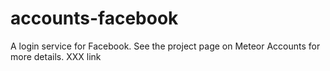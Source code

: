 # accounts-facebook

A login service for Facebook. See the project page on Meteor Accounts for more details. XXX link